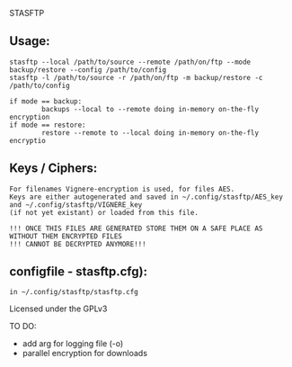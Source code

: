 STASFTP

Usage:
------
    stasftp --local /path/to/source --remote /path/on/ftp --mode backup/restore --config /path/to/config
    stasftp -l /path/to/source -r /path/on/ftp -m backup/restore -c /path/to/config

    if mode == backup:
            backups --local to --remote doing in-memory on-the-fly encryption
    if mode == restore:
            restore --remote to --local doing in-memory on-the-fly encryptio

Keys / Ciphers:
---------------
    For filenames Vignere-encryption is used, for files AES.
    Keys are either autogenerated and saved in ~/.config/stasftp/AES_key and ~/.config/stasftp/VIGNERE_key
    (if not yet existant) or loaded from this file.

    !!! ONCE THIS FILES ARE GENERATED STORE THEM ON A SAFE PLACE AS WITHOUT THEM ENCRYPTED FILES
    !!! CANNOT BE DECRYPTED ANYMORE!!!

configfile - stasftp.cfg): 
--------------------------
    in ~/.config/stasftp/stasftp.cfg


Licensed under the GPLv3


TO DO:
   - add arg for logging file (-o)
   - parallel encryption for downloads
